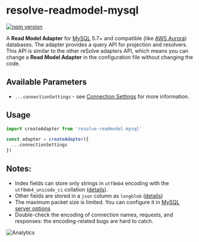 # **resolve-readmodel-mysql**
[![npm version](https://badge.fury.io/js/resolve-readmodel-mysql.svg)](https://badge.fury.io/js/resolve-readmodel-mysql)
 
A **Read Model Adapter** for [MySQL](https://www.mysql.com/) 5.7+ and compatible (like [AWS Aurora](https://aws.amazon.com/rds/aurora/)) databases.
The adapter provides a query API for projection and resolvers. This API is similar to the other reSolve adapters API, which means you can change a **Read Model Adapter** in the configuration file without changing the code.

## Available Parameters

* `...connectionSettings` - see [Connection Settings](https://www.npmjs.com/package/mysql2#first-query) for more information.

## Usage

```js
import createAdapter from 'resolve-readmodel-mysql'

const adapter = createAdapter({
  ...connectionSettings
})
```
 
## Notes:
- Index fields can store only strings in `utf8mb4` encoding with the `utf8mb4_unicode_ci` collation ([details](https://dev.mysql.com/doc/refman/5.5/en/charset-unicode-utf8mb4.html)).
- Other fields are stored in a `json` column as `longblob` ([details](https://dev.mysql.com/doc/refman/5.7/en/json.html))
- The maximum packet size is limited. You can configure it in [MySQL server options](https://dev.mysql.com/doc/refman/5.7/en/server-system-variables.html#sysvar_max_allowed_packet)
- Double-check the encoding of connection names, requests, and responses: the encoding-related bugs are hard to catch.
 
![Analytics](https://ga-beacon.appspot.com/UA-118635726-1/packages-resolve-readmodel-mysql-readme?pixel)
